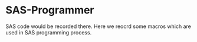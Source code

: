 # SAS-Programmer
SAS code would be recorded there.
Here we reocrd some macros which are used in SAS programming process.
